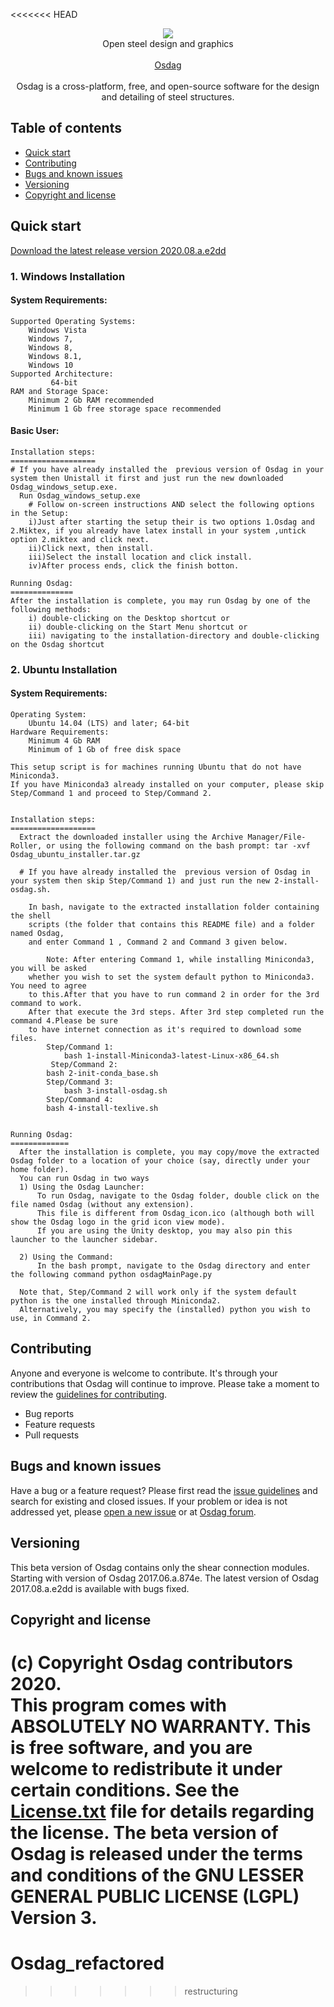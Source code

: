 <<<<<<< HEAD
<p align="center"> 
  <img src = "https://user-images.githubusercontent.com/19147922/27816506-9f15355a-60a9-11e7-98cc-585312264801.png"><br>
  Open steel design and graphics <br><br>
  <a href="http://osdag.fossee.in/">Osdag</a><br><br>
  Osdag is a cross-platform, free, and open-source software for the design and detailing of steel structures.
</p>

## Table of contents
* <a href="#quick-start">Quick start</a>
* <a href="#contribute">Contributing</a>
* <a href="#bugs">Bugs and known issues</a>
* <a href="#version">Versioning</a>
* <a href="#license">Copyright and license</a>

## <a id="user-content-quick-start" class="anchor" href="#quick-start" aria-hidden="true"></a> Quick start

<a href= "http://osdag.fossee.in/resources/downloads">Download the latest release version 2020.08.a.e2dd</a>
### 1. Windows Installation

#### System Requirements:
    Supported Operating Systems:
        Windows Vista
        Windows 7,
        Windows 8,
        Windows 8.1,
        Windows 10
    Supported Architecture:
             64-bit
    RAM and Storage Space:
        Minimum 2 Gb RAM recommended
        Minimum 1 Gb free storage space recommended
        

#### Basic User:
 
    Installation steps:
    ===================
    # If you have already installed the  previous version of Osdag in your system then Unistall it first and just run the new downloaded Osdag_windows_setup.exe.
	  Run Osdag_windows_setup.exe
        # Follow on-screen instructions AND select the following options in the Setup:
		i)Just after starting the setup their is two options 1.Osdag and 2.Miktex, if you already have latex install in your system ,untick option 2.miktex and click next.
		ii)Click next, then install.
		iii)Select the install location and click install.
		iv)After process ends, click the finish botton.
    
    Running Osdag:
    ==============
    After the installation is complete, you may run Osdag by one of the following methods:
        i) double-clicking on the Desktop shortcut or
        ii) double-clicking on the Start Menu shortcut or
        iii) navigating to the installation-directory and double-clicking on the Osdag shortcut
    

### 2. Ubuntu Installation

#### System Requirements:
    Operating System: 
        Ubuntu 14.04 (LTS) and later; 64-bit
    Hardware Requirements:
        Minimum 4 Gb RAM
        Minimum of 1 Gb of free disk space
 
    This setup script is for machines running Ubuntu that do not have Miniconda3.  
    If you have Miniconda3 already installed on your computer, please skip Step/Command 1 and proceed to Step/Command 2.
 

    Installation steps:
    ===================
      Extract the downloaded installer using the Archive Manager/File-Roller, or using the following command on the bash prompt: tar -xvf Osdag_ubuntu_installer.tar.gz

      # If you have already installed the  previous version of Osdag in your system then skip Step/Command 1) and just run the new 2-install-osdag.sh.

		In bash, navigate to the extracted installation folder containing the shell 
		scripts (the folder that contains this README file) and a folder named Osdag, 
		and enter Command 1 , Command 2 and Command 3 given below.  
		 
			Note: After entering Command 1, while installing Miniconda3, you will be asked  
		whether you wish to set the system default python to Miniconda3. You need to agree  
		to this.After that you have to run command 2 in order for the 3rd command to work.
		After that execute the 3rd steps. After 3rd step completed run the command 4.Please be sure 
		to have internet connection as it's required to download some files.
			Step/Command 1:
				bash 1-install-Miniconda3-latest-Linux-x86_64.sh
			 Step/Command 2:
			bash 2-init-conda_base.sh
			Step/Command 3:
				bash 3-install-osdag.sh
			Step/Command 4:
			bash 4-install-texlive.sh


    Running Osdag:
    =============
      After the installation is complete, you may copy/move the extracted Osdag folder to a location of your choice (say, directly under your home folder). 
      You can run Osdag in two ways
      1) Using the Osdag Launcher:
          To run Osdag, navigate to the Osdag folder, double click on the file named Osdag (without any extension). 
          This file is different from Osdag_icon.ico (although both will show the Osdag logo in the grid icon view mode).
          If you are using the Unity desktop, you may also pin this launcher to the launcher sidebar.

      2) Using the Command:
          In the bash prompt, navigate to the Osdag directory and enter the following command python osdagMainPage.py

      Note that, Step/Command 2 will work only if the system default python is the one installed through Miniconda2.
      Alternatively, you may specify the (installed) python you wish to use, in Command 2.

## <a id="user-content-contribute" class="anchor" href="#bugs" aria-hidden="true"></a> Contributing
Anyone and everyone is welcome to contribute. It's through your contributions that Osdag will continue to improve. Please take a moment to review the <a href= "https://github.com/osdag-admin/Osdag/blob/master/CONTRIBUTING.md">guidelines for contributing</a>.

   * Bug reports
   * Feature requests
   * Pull requests

## <a id="user-content-bugs" class="anchor" href="#bugs" aria-hidden="true"></a> Bugs and known issues
Have a bug or a feature request? Please first read the <a href= "https://github.com/osdag-admin/Osdag/blob/master/CONTRIBUTING.md#using-the-issue-tracker">issue guidelines</a> and search for existing and closed issues. If your problem or idea is not addressed yet, please <a href= "https://github.com/osdag-admin/Osdag/issues/new">open a new issue</a> or at <a href= "http://osdag.fossee.in/forums"> Osdag forum</a>.

## <a id="user-content-version" class="anchor" href="#version" aria-hidden="true"></a> Versioning
This beta version of Osdag contains only the shear connection modules. Starting with version of Osdag 2017.06.a.874e. The latest version of Osdag 2017.08.a.e2dd is available with bugs fixed.

## <a id="user-content-license" class="anchor" href="#license" aria-hidden="true"></a> Copyright and license
(c) Copyright Osdag contributors 2020.<br>
This program comes with ABSOLUTELY NO WARRANTY. This is free software, and you are welcome to redistribute it under certain conditions. See the <a href="https://github.com/osdag-admin/Osdag/files/1207162/License.txt">License.txt</a> file for details regarding the license.
The beta version of Osdag is released under the terms and conditions of the GNU LESSER GENERAL PUBLIC LICENSE (LGPL) Version 3.
=======
# Osdag_refactored
>>>>>>> restructuring

